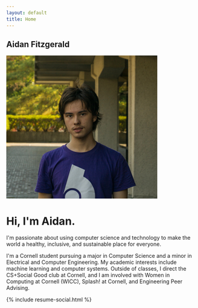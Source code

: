 ```yaml
---
layout: default
title: Home
---
```


<section id="top" class="gradient-bg">
  <h1 class="text-center text-white">Aidan Fitzgerald</h1>

  <img class="img-thumbnail rounded-circle mx-auto d-block" src="photo.jpg" width="400" alt="&copy; Jane Wong">
</section>

<h1 class="display-1">Hi, I'm Aidan.</h1>
<p class="lead">I'm passionate about using computer science and technology to
make the world a healthy, inclusive, and sustainable place for everyone.</p>

<p>I'm a Cornell student pursuing a major in Computer Science and a minor in
Electrical and Computer Engineering. My academic interests include machine
learning and computer systems. Outside of classes, I direct the CS+Social Good
club at Cornell, and I am involved with Women in Computing at Cornell (WICC),
Splash! at Cornell, and Engineering Peer Advising.</p>

{% include resume-social.html %}
